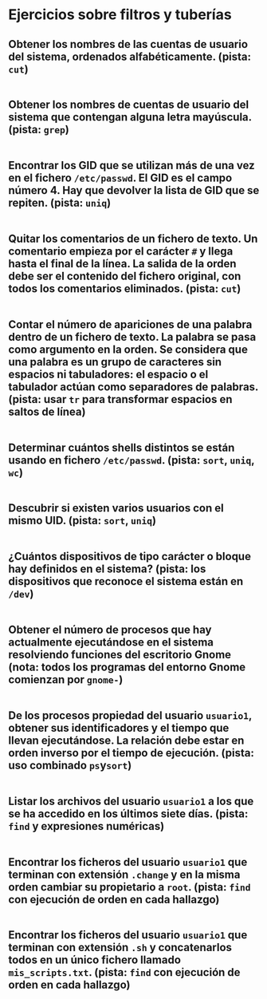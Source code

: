 # Ejercicios sobre filtros y tuberías

## Obtener los nombres de las cuentas de usuario del sistema, ordenados alfabéticamente. (pista: `cut`)

```bash

```

## Obtener los nombres de cuentas de usuario del sistema que contengan alguna letra mayúscula. (pista: `grep`)

```bash

```

## Encontrar los GID que se utilizan más de una vez en el fichero `/etc/passwd`. El GID es el campo número 4. Hay que devolver la lista de GID que se repiten. (pista: `uniq`)

```bash

```

## Quitar los comentarios de un fichero de texto. Un comentario empieza por el carácter `#` y llega hasta el final de la línea. La salida de la orden debe ser el contenido del fichero original, con todos los comentarios eliminados. (pista: `cut`)

```bash

```

## Contar el número de apariciones de una palabra dentro de un fichero de texto. La palabra se pasa como argumento en la orden. Se considera que una palabra es un grupo de caracteres sin espacios ni tabuladores: el espacio o el tabulador actúan como separadores de palabras. (pista: usar `tr` para transformar espacios en saltos de línea)

```bash

```

## Determinar cuántos shells distintos se están usando en fichero `/etc/passwd`. (pista: `sort`, `uniq`, `wc`)

```bash

```

## Descubrir si existen varios usuarios con el mismo UID. (pista: `sort`, `uniq`)

```bash

```

## ¿Cuántos dispositivos de tipo carácter o bloque hay definidos en el sistema? (pista: los dispositivos que reconoce el sistema están en `/dev`)

```bash

```

## Obtener el número de procesos que hay actualmente ejecutándose en el sistema resolviendo funciones del escritorio Gnome (nota: todos los programas del entorno Gnome comienzan por `gnome-`)

```bash

```

## De los procesos propiedad del usuario `usuario1`, obtener sus identificadores y el tiempo que llevan ejecutándose. La relación debe estar en orden inverso por el tiempo de ejecución. (pista: uso combinado `ps`y`sort`)

```bash

```

## Listar los archivos del usuario `usuario1` a los que se ha accedido en los últimos siete días. (pista: `find` y expresiones numéricas)

```bash

```

## Encontrar los ficheros del usuario `usuario1` que terminan con extensión `.change` y en la misma orden cambiar su propietario a `root`. (pista: `find` con ejecución de orden en cada hallazgo)

```bash

```

## Encontrar los ficheros del usuario `usuario1` que terminan con extensión `.sh` y concatenarlos todos en un único fichero llamado `mis_scripts.txt`. (pista: `find` con ejecución de orden en cada hallazgo)

```bash

```
